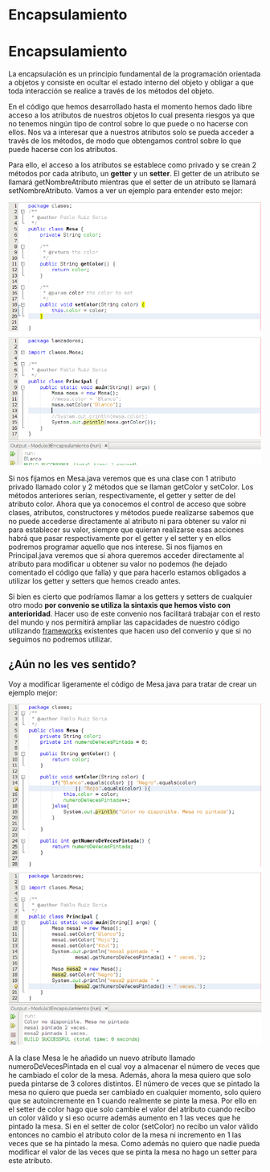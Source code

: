 # Encapsulamiento

# Encapsulamiento

La encapsulación es un principio fundamental de la programación orientada a objetos y consiste en ocultar el estado interno del objeto y obligar a que toda interacción se realice a través de los métodos del objeto.

En el código que hemos desarrollado hasta el momento hemos dado libre acceso a los atributos de nuestros objetos lo cual presenta riesgos ya que no tenemos ningún tipo de control sobre lo que puede o no hacerse con ellos. Nos va a interesar que a nuestros atributos solo se pueda acceder a través de los métodos, de modo que obtengamos control sobre lo que puede hacerse con los atributos.

Para ello, el acceso a los atributos se establece como privado y se crean 2 métodos por cada atributo, un **getter** y un **setter**. El getter de un atributo se llamará getNombreAtributo mientras que el setter de un atributo se llamará setNombreAtributo. Vamos a ver un ejemplo para entender esto mejor:


![Código con ejemplo de encapsulamiento](img/Modulo3Encapsulamiento.png "Código con ejemplo de encapsulamiento")


Si nos fijamos en Mesa.java veremos que es una clase con 1 atributo privado llamado color y 2 métodos que se llaman getColor y setColor. Los métodos anteriores serían, respectivamente, el getter y setter de del atributo color. Ahora que ya conocemos el control de acceso que sobre clases, atributos, constructores y métodos puede realizarse sabemos que no puede accederse directamente al atributo ni para obtener su valor ni para establecer su valor, siempre que quieran realizarse esas acciones habrá que pasar respectivamente por el getter y el setter y en ellos podremos programar aquello que nos interese. Si nos fijamos en Principal.java veremos que si ahora queremos acceder directamente al atributo para modificar u obtener su valor no podemos (he dejado comentado el código que falla) y que para hacerlo estamos obligados a utilizar los getter y setters que hemos creado antes.

Si bien es cierto que podríamos llamar a los getters y setters de cualquier otro modo **por convenio se utiliza la sintaxis que hemos visto con anterioridad**. Hacer uso de este convenio nos facilitará trabajar con el resto del mundo y nos permitirá ampliar las capacidades de nuestro código utilizando [frameworks](https://es.wikipedia.org/wiki/Framework "Framework") existentes que hacen uso del convenio y que si no seguimos no podremos utilizar.

## ¿Aún no les ves sentido?

Voy a modificar ligeramente el código de Mesa.java para tratar de crear un ejemplo mejor:


![Ejemplo de código con encapsulamiento desarrollado](img/Modulo3EncapsulamientoEjemploAvanzado.png "Ejemplo de código con encapsulamiento desarrollado")


A la clase Mesa le he añadido un nuevo atributo llamado numeroDeVecesPintada en el cual voy a almacenar el número de veces que he cambiado el color de la mesa. Además, ahora la mesa quiero que solo pueda pintarse de 3 colores distintos. El número de veces que se pintado la mesa no quiero que pueda ser cambiado en cualquier momento, solo quiero que se autoincremente en 1 cuando realmente se pinte la mesa. Por ello en el setter de color hago que solo cambie el valor del atributo cuando recibo un color válido y si eso ocurre además aumento en 1 las veces que he pintado la mesa. Si en el setter de color (setColor) no recibo un valor válido entonces no cambio el atributo color de la mesa ni incremento en 1 las veces que se ha pintado la mesa. Como además no quiero que nadie pueda modificar el valor de las veces que se pinta la mesa no hago un setter para este atributo.

